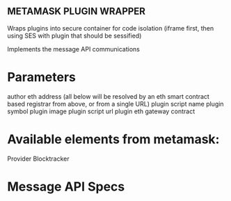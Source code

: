 ## METAMASK PLUGIN WRAPPER

Wraps plugins into secure container for code isolation (iframe first, then using SES with plugin that should be sessified)

Implements the message API communications

# Parameters

author eth address
(all below will be resolved by an eth smart contract based registrar from above, or from a single URL)
plugin script name
plugin symbol
plugin image
plugin script url
plugin eth gateway contract


# Available elements from metamask:

Provider
Blocktracker


# Message API Specs

